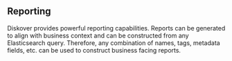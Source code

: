 
## Reporting

Diskover provides powerful reporting capabilities. Reports can be generated to align with business context and can be constructed from any Elasticsearch query. Therefore, any combination of names, tags, metadata fields, etc. can be used to construct business facing reports.
